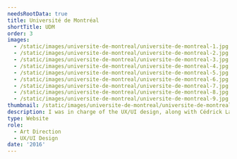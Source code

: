 ```yaml
---
needsRootData: true
title: Université de Montréal
shortTitle: UDM
order: 3
images:
  - /static/images/universite-de-montreal/universite-de-montreal-1.jpg
  - /static/images/universite-de-montreal/universite-de-montreal-2.jpg
  - /static/images/universite-de-montreal/universite-de-montreal-3.jpg
  - /static/images/universite-de-montreal/universite-de-montreal-4.jpg
  - /static/images/universite-de-montreal/universite-de-montreal-5.jpg
  - /static/images/universite-de-montreal/universite-de-montreal-6.jpg
  - /static/images/universite-de-montreal/universite-de-montreal-7.jpg
  - /static/images/universite-de-montreal/universite-de-montreal-8.jpg
  - /static/images/universite-de-montreal/universite-de-montreal-9.jpg
thumbnail: /static/images/universite-de-montreal/universite-de-montreal-intro.png
description: I was in charge of the UX/UI design, along with Cédrick Lachot, of a conference website for the university of Montreal.
type: Website
role:
  - Art Direction
  - UX/UI Design
date: '2016'
---
```

